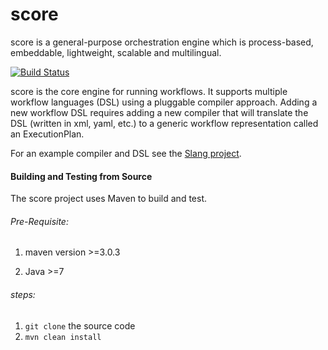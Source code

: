 score 
=====

score is a general-purpose orchestration engine which is process-based, embeddable, lightweight, scalable and multilingual.

[![Build Status](https://travis-ci.org/openscore/score.svg?branch=master)](https://travis-ci.org/openscore/score)


score is the core engine for running workflows. It supports multiple workflow  languages (DSL) using a pluggable compiler approach. Adding a new workflow DSL requires adding a new compiler that will translate the DSL (written in xml, yaml, etc.) to a generic workflow representation called an ExecutionPlan.

For an example compiler and DSL see the [Slang project](https://github.com/openscore/score-language).

#### Building and Testing from Source

The score project uses Maven to build and test.

###### Pre-Requisite:

1. maven version >=3.0.3

2. Java >=7

###### steps:

1. ```git clone``` the source code
2. ```mvn clean install```
